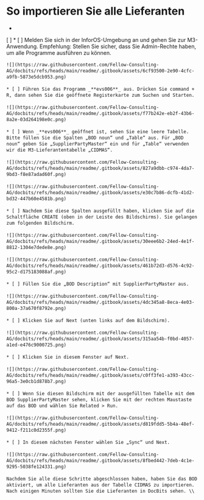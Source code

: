 # So importieren Sie alle Lieferanten

*
[ ] 
    * [ ] Melden Sie sich in der InforOS-Umgebung an und gehen Sie zur M3-Anwendung. Empfehlung: Stellen Sie sicher, dass Sie Admin-Rechte haben, um alle Programme ausführen zu können.

    ![](https://raw.githubusercontent.com/Fellow-Consulting-AG/docbits/refs/heads/main/readme/.gitbook/assets/6cf93500-2e90-4cfc-a9fb-5873e5dcb953.png)

    * [ ] Führen Sie das Programm _**evs006**_ aus. Drücken Sie command + R, dann sehen Sie die geöffnete Registerkarte zum Suchen und Starten.

    ![](https://raw.githubusercontent.com/Fellow-Consulting-AG/docbits/refs/heads/main/readme/.gitbook/assets/f77b242e-eb2f-43b6-8a2e-03d264198e0c.png)

    * [ ] Wenn _**evs006**_ geöffnet ist, sehen Sie eine leere Tabelle. Bitte füllen Sie die Spalten „BOD noun“ und „Table“ aus. Für „BOD noun“ geben Sie „SupplierPartyMaster“ ein und für „Table“ verwenden wir die M3-Lieferantentabelle „CIDMAS“.

    ![](https://raw.githubusercontent.com/Fellow-Consulting-AG/docbits/refs/heads/main/readme/.gitbook/assets/827a9dbb-c974-4da7-9bd3-f8e87adad60f.png)

    ![](https://raw.githubusercontent.com/Fellow-Consulting-AG/docbits/refs/heads/main/readme/.gitbook/assets/e30c7b86-dcfb-41d2-bd32-447b60e4581b.png)

    * [ ] Nachdem Sie diese Spalten ausgefüllt haben, klicken Sie auf die Schaltfläche CREATE (oben in der Leiste des Bildschirms). Sie gelangen zum folgenden Bildschirm.

    ![](https://raw.githubusercontent.com/Fellow-Consulting-AG/docbits/refs/heads/main/readme/.gitbook/assets/30eee6b2-24ed-4e1f-8812-1304e7dede8e.png)

    ![](https://raw.githubusercontent.com/Fellow-Consulting-AG/docbits/refs/heads/main/readme/.gitbook/assets/461b72d3-d576-4c92-95c2-d175183088af.png)

    * [ ] Füllen Sie die „BOD Description“ mit SupplierPartyMaster aus.

    ![](https://raw.githubusercontent.com/Fellow-Consulting-AG/docbits/refs/heads/main/readme/.gitbook/assets/4dc345a8-8eca-4e03-800a-37a670f8792e.png)

    * [ ] Klicken Sie auf Next (unten links auf dem Bildschirm).

    ![](https://raw.githubusercontent.com/Fellow-Consulting-AG/docbits/refs/heads/main/readme/.gitbook/assets/315aa54b-f0bd-4057-a1ed-e476c9000725.png)

    * [ ] Klicken Sie in diesem Fenster auf Next.

    ![](https://raw.githubusercontent.com/Fellow-Consulting-AG/docbits/refs/heads/main/readme/.gitbook/assets/c0ff3fe1-a393-43cc-96a5-3e0cb1d878b7.png)

    * [ ] Wenn Sie diesen Bildschirm mit der ausgefüllten Tabelle mit dem BOD SupplierPartyMaster sehen, klicken Sie mit der rechten Maustaste auf das BOD und wählen Sie Related > Run.

    ![](https://raw.githubusercontent.com/Fellow-Consulting-AG/docbits/refs/heads/main/readme/.gitbook/assets/d819fdd5-5b4a-48ef-9412-f211c0d2355f.png)

    * [ ] In diesem nächsten Fenster wählen Sie „Sync“ und Next.

    ![](https://raw.githubusercontent.com/Fellow-Consulting-AG/docbits/refs/heads/main/readme/.gitbook/assets/8fbed442-7deb-4c1e-9295-5038fe124331.png)

    Nachdem Sie alle diese Schritte abgeschlossen haben, haben Sie das BOD aktiviert, um alle Lieferanten aus der Tabelle CIDMAS zu importieren. Nach einigen Minuten sollten Sie die Lieferanten in DocBits sehen. \\
